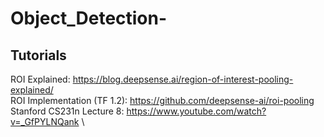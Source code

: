 # Object_Detection-

## Tutorials 

ROI Explained: https://blog.deepsense.ai/region-of-interest-pooling-explained/ \
ROI Implementation (TF 1.2): https://github.com/deepsense-ai/roi-pooling \
Stanford CS231n Lecture 8: https://www.youtube.com/watch?v=_GfPYLNQank \ 

